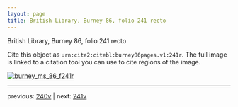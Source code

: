```yaml
---
layout: page
title: British Library, Burney 86, folio 241 recto
---
```


British Library, Burney 86, folio 241 recto

Cite this object as `urn:cite2:citebl:burney86pages.v1:241r`.  The full image is linked to a citation tool you can use to cite regions of the image.

[![burney_ms_86_f241r](http://www.homermultitext.org/iipsrv?IIIF=/project/homer/pyramidal/deepzoom/citebl/burney86imgs/v1/burney_ms_86_f241r.tif/full/800,/0/default.jpg)](http://www.homermultitext.org/ict2/?urn=urn:cite2:citebl:burney86imgs.v1:burney_ms_86_f241r) 

---

previous:  [240v](../240v/) | next: [241v](../241v/)